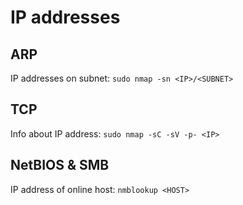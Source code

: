 # IP addresses
## ARP
IP addresses on subnet:
`sudo nmap -sn <IP>/<SUBNET>`

## TCP
Info about IP address:
`sudo nmap -sC -sV -p- <IP>`

## NetBIOS & SMB
IP address of online host:
`nmblookup <HOST>`